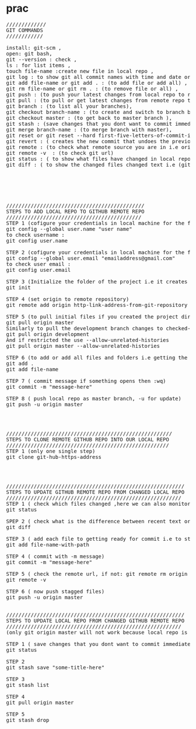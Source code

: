 # prac
<pre>
/////////////
GIT COMMANDS
////////////

install: git-scm , 
open: git bash, 
git --version : check , 
ls : for list items , 
touch file-name :create new file in local repo , 
git log : to show git all commit names with time and date or log data ,
git add file-name or git add . : (to add file or add all) , 
git rm file-name or git rm . : (to remove file or all) ,
git push : (to push your latest changes from local repo to remote repo) ,
git pull : (to pull or get latest changes from remote repo to local repo) ,
git branch : (to list all your branches),
git checkout branch-name : (to create and switch to branch by a single command i.e work tree) , 
git checkout master : (to get back to master branch ),
git stash : (save changes that you dont want to commit immediately), 
git merge branch-name : (to merge branch with master),
git reset or git reset --hard first-five-letters-of-commit-id: (to reset back to before the commit permanently i.e alter existing history),
git revert : ( creates the new commit that undoes the previous commit  i.e adds new history, it doesn't modify existing history Eg: git revert HEAD~2)
git remote : (to check what remote source you are in i.e origin master or branch),
git remote -v  : (to check git url)
git status : ( to show what files have changed in local repository while comparing it to the remote repository )
git diff : ( to show the changed files changed text i.e (git status files) the changed files changed text in green color while comporing to past text in red color )






/////////////////////////////////////////////
STEPS TO ADD LOCAL REPO TO GITHUB REMOTE REPO
////////////////////////////////////////////
STEP 1 (cofigure your credentials in local machine for the first time )
git config --global user.name "user name"
to check username : 
git config user.name

STEP 2 (cofigure your credentials in local machine for the first time )
git config --global user.email "emailaddress@gmail.com" 
to check user email : 
git config user.email

STEP 3 (Initialize the folder of the project i.e it creates ".git" hidden folder)
git init

STEP 4 (set origin to remote repository)
git remote add origin http-link-address-from-git-repository

STEP 5 (to pull initial files if you created the project directly in GitHub for the 1st time)
git pull origin master
Similarly to pull the development branch changes to checked-out feature branch using
git pull origin development
And if restricted the use --allow-unrelated-histories
git pull origin master --allow-unrelated-histories

STEP 6 (to add or add all files and folders i.e getting the files ready)
git add .
git add file-name

STEP 7 ( commit message if something opens then :wq)
git commit -m "message-here"

STEP 8 ( push local repo as master branch, -u for update)
git push -u origin master




//////////////////////////////////////////////////////
STEPS TO CLONE REMOTE GITHUB REPO INTO OUR LOCAL REPO
/////////////////////////////////////////////////////
STEP 1 (only one single step)
git clone git-hub-https-address




//////////////////////////////////////////////////////////
STEPS TO UPDATE GITHUB REMOTE REPO FROM CHANGED LOCAL REPO
/////////////////////////////////////////////////////////
STEP 1 ( check which files changed ,here we can also monitor staged files i.e added for update in git add <file name with path>)
git status

SPEP 2 ( check what is the difference between recent text or content of recent file and previous file)
git diff

STEP 3 ( add each file to getting ready for commit i.e to stag the not-stagged , synrtax : git add <each file name with path> , likewise          add all)
git add file-name-with-path
  
STEP 4 ( commit with -m message)  
git commit -m "message-here"

STEP 5 ( check the remote url, if not: git remote rm origin & git remote add origin url-of-repo )
git remote -v

STEP 6 ( now push stagged files)
git push -u origin master


//////////////////////////////////////////////////////////
STEPS TO UPDATE LOCAL REPO FROM CHANGED GITHUB REMOTE REPO
/////////////////////////////////////////////////////////
(only git origin master will not work because local repo is going to overrideby merge)

STEP 1 ( save changes that you dont want to commit immediately, moniter this all the time )
git status

STEP 2
git stash save "some-title-here"

STEP 3
git stash list

STEP 4
git pull origin master

STEP 5
git stash drop




</pre>


















































